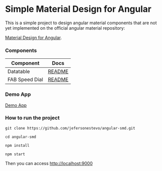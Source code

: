 # Simple Material Design for Angular

This is a simple project to design angular material components that are not yet implemented on the official angular material repository:

[Material Design for Angular](https://github.com/angular/material2).

### Components

| Component             | Docs         |
|-----------------------|--------------|
| Datatable             | [README][1]  |
| FAB Speed Dial        | [README][2]  |

 [1]: https://github.com/jefersonestevo/angular-smd/blob/master/src/app/shared/component/smd-datatable/README.md
 [2]: https://github.com/jefersonestevo/angular-smd/blob/master/src/app/shared/component/smd-fab-speed-dial/README.md
 
### Demo App

[Demo App](https://rawgit.com/jefersonestevo/angular-smd/master/dist/index.html)
 
### How to run the project
`git clone https://github.com/jefersonestevo/angular-smd.git`

`cd angular-smd`

`npm install`

`npm start`

Then you can access [http://localhost:9000](http://localhost:9000)